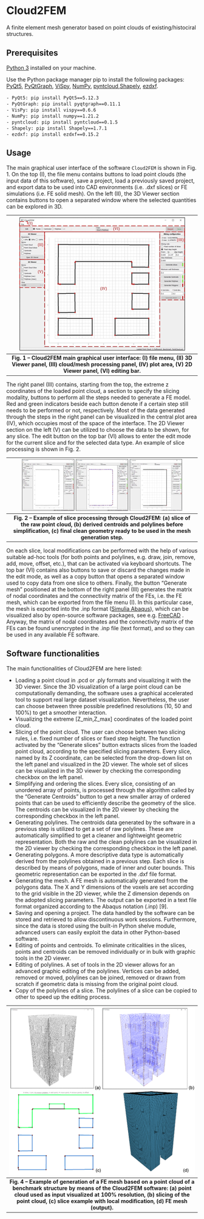 # Cloud2FEM
A finite element mesh generator based on point clouds of existing/histociral structures.

## Prerequisites
[Python 3](https://python.org) installed on your machine.  
  
Use the Python package manager pip to install the following packages:  
[PyQt5](https://pypi.org/project/PyQt5/), [PyQtGraph](https://pypi.org/project/pyqtgraph/), 
[ViSpy](https://pypi.org/project/vispy/), [NumPy](https://pypi.org/project/numpy/),
[pyntcloud](https://pypi.org/project/pyntcloud/),[Shapely](https://pypi.org/project/Shapely/),
[ezdxf](https://pypi.org/project/ezdxf/).

```
- PyQt5: pip install PyQt5==5.12.3                                                
- PyQtGraph: pip install pyqtgraph==0.11.1
- VisPy: pip install vispy==0.6.6                                          
- NumPy: pip install numpy==1.21.2                                                
- pyntcloud: pip install pyntcloud==0.1.5
- Shapely: pip install Shapely==1.7.1                                             
- ezdxf: pip install ezdxf==0.15.2
```

## Usage
The main graphical user interface of the software `Cloud2FEM` is shown in Fig. 1. On the top (I), the file menu contains buttons to load point clouds (the input data of this software), save a project, load a previously saved project, and export data to be used into CAD environments (i.e. .dxf slices) or FE simulations (i.e. FE solid mesh). On the left (II), the 3D Viewer section contains buttons to open a separated window where the selected quantities can be explored in 3D. 

|![Alt Main Window](https://github.com/gcastellazzi/Cloud2FEM/blob/main/docs/src/figure01.png "main window")|
|:--:|
| <b>Fig. 1 – Cloud2FEM main graphical user interface: (I) file menu, (II) 3D Viewer panel, (III) cloud/mesh processing panel, (IV) plot area, (V) 2D Viewer panel, (VI) editing bar.</b>|


The right panel (III) contains, starting from the top, the extreme z coordinates of the loaded point cloud, a section to specify the slicing modality, buttons to perform all the steps needed to generate a FE model. Red and green indicators beside each button denote if a certain step still needs to be performed or not, respectively. Most of the data generated through the steps in the right panel can be visualized in the central plot area (IV), which occupies most of the space of the interface. The 2D Viewer section on the left (V) can be utilized to choose the data to be shown, for any slice. 
The edit button on the top bar (VI) allows to enter the edit mode for the current slice and for the selected data type. An example of slice processing is shown in Fig. 2.

|![Alt Main Window](https://github.com/gcastellazzi/Cloud2FEM/blob/main/docs/src/figure02a.png "main window")      ![Alt Main Window](https://github.com/gcastellazzi/Cloud2FEM/blob/main/docs/src/figure02b.png "main window")      ![Alt Main Window](https://github.com/gcastellazzi/Cloud2FEM/blob/main/docs/src/figure02c.png "main window")|
|:--:|
| <b>Fig. 2 – Example of slice processing through Cloud2FEM: (a) slice of the raw point cloud, (b) derived centroids and polylines before simplification, (c) final clean geometry ready to be used in the mesh generation step.</b>|

On each slice, local modifications can be performed with the help of various suitable ad-hoc tools (for both points and polylines, e.g. draw, join, remove, add, move, offset, etc.), that can be activated via keyboard shortcuts. The top bar (VI) contains also buttons to save or discard the changes made in the edit mode, as well as a copy button that opens a separated window used to copy data from one slice to others. Finally, the button “Generate mesh” positioned at the bottom of the right panel (III) generates the matrix of nodal coordinates and the connectivity matrix of the FEs, i.e. the FE mesh, which can be exported from the file menu (I). In this particular case, the mesh is exported into the .inp format ([Simulia Abaqus](https://www.3ds.com/products-services/simulia/products/structure-simulation/)), which can be visualized also by open-source software packages, see e.g. [FreeCAD](https://www.freecad.org) . Anyway, the matrix of nodal coordinates and the connectivity matrix of the FEs can be found unencrypted in the .inp file (text format), and so they can be used in any available FE software.

## Software functionalities
The main functionalities of Cloud2FEM are here listed:
- Loading a point cloud in .pcd or .ply formats and visualizing it with the 3D viewer. Since the 3D visualization of a large point cloud can be computationally demanding, the software  uses a graphical accelerated tool to support real large dataset visualization. Nevertheless, the user can choose between three possible predefined resolutions (10, 50 and 100%) to get a smoother interaction.
- Visualizing the extreme [Z_min,Z_max] coordinates of the loaded point cloud.
- Slicing of the point cloud. The user can choose between two slicing rules, i.e. fixed number of slices or fixed step height. The function activated by the “Generate slices” button extracts slices from the loaded point cloud, according to the specified slicing parameters. Every slice, named by its Z coordinate, can be selected from the drop-down list on the left panel and visualized in the 2D viewer. The whole set of slices can be visualized in the 3D viewer by checking the corresponding checkbox on the left panel.
- Simplifying and ordering the slices. Every slice, consisting of an unordered array of points, is processed through the algorithm called by the “Generate Centroids” button to get a new smaller array of ordered points that can be used to efficiently describe the geometry of the slice. The centroids can be visualized in the 2D viewer by checking the corresponding checkbox in the left panel.
- Generating polylines. The centroids data generated by the software in a previous step is utilized to get a set of raw polylines. These are automatically simplified to get a cleaner and lightweight geometric representation. Both the raw and the clean polylines can be visualized in the 2D viewer by checking the corresponding checkbox in the left panel.
- Generating polygons. A more descriptive data type is automatically derived from the polylines obtained in a previous step. Each slice is described by means of polygons, made of inner and outer bounds. This geometric representation can be exported in the .dxf file format.
- Generating the mesh. A FE mesh is automatically generated from the polygons data. The X and Y dimensions of the voxels are set according to the grid visible in the 2D viewer, while the Z dimension depends on the adopted slicing parameters. The output can be exported in a text file format organized according to the Abaqus notation (.inp) [9].
- Saving and opening a project. The data handled by the software can be stored and retrieved to allow discontinuous work sessions. Furthermore, since the data is stored using the built-in Python shelve module, advanced users can easily exploit the data in other Python-based software.
- Editing of points and centroids. To eliminate criticalities in the slices, points and centroids can be removed individually or in bulk with graphic tools in the 2D viewer.
- Editing of polylines. A set of tools in the 2D viewer allows for an advanced graphic editing of the polylines. Vertices can be added, removed or moved, polylines can be joined, removed or drawn from scratch if geometric data is missing from the original point cloud.
- Copy of the polylines of a slice. The polylines of a slice can be copied to other to speed up the editing process.

|![Alt Output](https://github.com/gcastellazzi/Cloud2FEM/blob/main/docs/src/figure03.png "puotput")|
|:--:|
| <b>Fig. 4 – Example of generation of a FE mesh based on a point cloud of a benchmark structure by means of the Cloud2FEM software: (a) point cloud used as input visualized at 100% resolution, (b) slicing of the point cloud, (c) slice example with local modification, (d) FE mesh (output).</b>|

